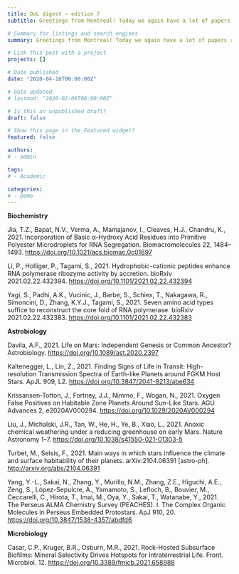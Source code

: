 ```yaml
---
title: OoL digest — edition 7
subtitle: Greetings from Montreal! Today we again have a lot of papers related to the OoL. In biochemistry, Jia examines the segregation of RNA in microdroplets, Li the role of hydrophobic-cationic peptides in wet-dry cycles, and Yagi the role that double-psi beta-barrel could have played in the early genetic code. In astrobiology, Davila looks at possible transfer scenarios between Mars and the Earth and Liu discusses the hypothesis of a reducing atmosphere on early Mars. Kaltenegger and Krissansen‐Totton both discuss biosignature observation, Turbet looks at the influence of the host star’s spectral properties on planetary habitability and Yang analyzes the reasons why the amounts of organic material differ through planet formation processes. Happy reading!

# Summary for listings and search engines
summary: Greetings from Montreal! Today we again have a lot of papers related to the OoL. In biochemistry, Jia examines the segregation of RNA in microdroplets, Li the role of hydrophobic-cationic peptides in wet-dry cycles, and Yagi the role that double-psi beta-barrel could have played in the early genetic code. In astrobiology, Davila looks at possible transfer scenarios between Mars and the Earth and Liu discusses the hypothesis of a reducing atmosphere on early Mars. Kaltenegger and Krissansen‐Totton both discuss biosignature observation, Turbet looks at the influence of the host star’s spectral properties on planetary habitability and Yang analyzes the reasons why the amounts of organic material differ through planet formation processes. Happy reading!

# Link this post with a project
projects: []

# Date published
date: "2020-04-18T00:00:00Z"

# Date updated
# lastmod: "2020-02-06T00:00:00Z"

# Is this an unpublished draft?
draft: false

# Show this page in the Featured widget?
featured: false

authors:
# - admin

tags:
# - Academic

categories:
# - Demo
---
```


**Biochemistry**

Jia, T.Z., Bapat, N.V., Verma, A., Mamajanov, I., Cleaves, H.J., Chandru, K., 2021. Incorporation of Basic α-Hydroxy Acid Residues into Primitive Polyester Microdroplets for RNA Segregation. Biomacromolecules 22, 1484–1493. https://doi.org/10.1021/acs.biomac.0c01697

Li, P., Holliger, P., Tagami, S., 2021. Hydrophobic-cationic peptides enhance RNA polymerase ribozyme activity by accretion. bioRxiv 2021.02.22.432394. https://doi.org/10.1101/2021.02.22.432394

Yagi, S., Padhi, A.K., Vucinic, J., Barbe, S., Schiex, T., Nakagawa, R., Simoncini, D., Zhang, K.Y.J., Tagami, S., 2021. Seven amino acid types suffice to reconstruct the core fold of RNA polymerase. bioRxiv 2021.02.22.432383. https://doi.org/10.1101/2021.02.22.432383

**Astrobiology**

Davila, A.F., 2021. Life on Mars: Independent Genesis or Common Ancestor? Astrobiology. https://doi.org/10.1089/ast.2020.2397

Kaltenegger, L., Lin, Z., 2021. Finding Signs of Life in Transit: High-resolution Transmission Spectra of Earth-like Planets around FGKM Host Stars. ApJL 909, L2. https://doi.org/10.3847/2041-8213/abe634

Krissansen‐Totton, J., Fortney, J.J., Nimmo, F., Wogan, N., 2021. Oxygen False Positives on Habitable Zone Planets Around Sun-Like Stars. AGU Advances 2, e2020AV000294. https://doi.org/10.1029/2020AV000294

Liu, J., Michalski, J.R., Tan, W., He, H., Ye, B., Xiao, L., 2021. Anoxic chemical weathering under a reducing greenhouse on early Mars. Nature Astronomy 1–7. https://doi.org/10.1038/s41550-021-01303-5

Turbet, M., Selsis, F., 2021. Main ways in which stars influence the climate and surface habitability of their planets. arXiv:2104.06391 [astro-ph]. http://arxiv.org/abs/2104.06391

Yang, Y.-L., Sakai, N., Zhang, Y., Murillo, N.M., Zhang, Z.E., Higuchi, A.E., Zeng, S., López-Sepulcre, A., Yamamoto, S., Lefloch, B., Bouvier, M., Ceccarelli, C., Hirota, T., Imai, M., Oya, Y., Sakai, T., Watanabe, Y., 2021. The Perseus ALMA Chemistry Survey (PEACHES). I. The Complex Organic Molecules in Perseus Embedded Protostars. ApJ 910, 20. https://doi.org/10.3847/1538-4357/abdfd6

**Microbiology**

Casar, C.P., Kruger, B.R., Osburn, M.R., 2021. Rock-Hosted Subsurface Biofilms: Mineral Selectivity Drives Hotspots for Intraterrestrial Life. Front. Microbiol. 12. https://doi.org/10.3389/fmicb.2021.658988